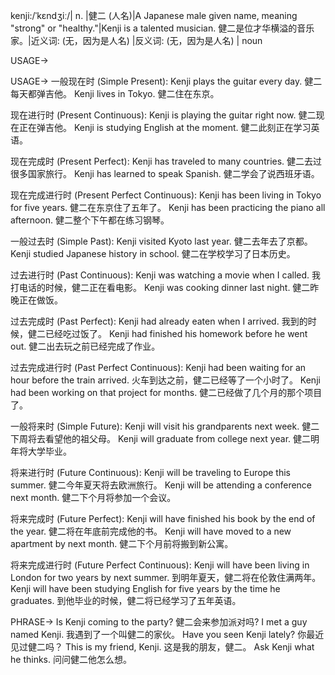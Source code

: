 kenji:/ˈkɛndʒiː/| n. |健二 (人名)|A Japanese male given name, meaning "strong" or "healthy."|Kenji is a talented musician. 健二是位才华横溢的音乐家。|近义词: (无，因为是人名) |反义词: (无，因为是人名) | noun

USAGE->

USAGE->
一般现在时 (Simple Present):
Kenji plays the guitar every day.  健二每天都弹吉他。
Kenji lives in Tokyo. 健二住在东京。

现在进行时 (Present Continuous):
Kenji is playing the guitar right now. 健二现在正在弹吉他。
Kenji is studying English at the moment. 健二此刻正在学习英语。

现在完成时 (Present Perfect):
Kenji has traveled to many countries. 健二去过很多国家旅行。
Kenji has learned to speak Spanish. 健二学会了说西班牙语。

现在完成进行时 (Present Perfect Continuous):
Kenji has been living in Tokyo for five years. 健二在东京住了五年了。
Kenji has been practicing the piano all afternoon. 健二整个下午都在练习钢琴。

一般过去时 (Simple Past):
Kenji visited Kyoto last year. 健二去年去了京都。
Kenji studied Japanese history in school. 健二在学校学习了日本历史。

过去进行时 (Past Continuous):
Kenji was watching a movie when I called. 我打电话的时候，健二正在看电影。
Kenji was cooking dinner last night. 健二昨晚正在做饭。


过去完成时 (Past Perfect):
Kenji had already eaten when I arrived. 我到的时候，健二已经吃过饭了。
Kenji had finished his homework before he went out. 健二出去玩之前已经完成了作业。


过去完成进行时 (Past Perfect Continuous):
Kenji had been waiting for an hour before the train arrived. 火车到达之前，健二已经等了一个小时了。
Kenji had been working on that project for months. 健二已经做了几个月的那个项目了。


一般将来时 (Simple Future):
Kenji will visit his grandparents next week. 健二下周将去看望他的祖父母。
Kenji will graduate from college next year. 健二明年将大学毕业。


将来进行时 (Future Continuous):
Kenji will be traveling to Europe this summer. 健二今年夏天将去欧洲旅行。
Kenji will be attending a conference next month. 健二下个月将参加一个会议。

将来完成时 (Future Perfect):
Kenji will have finished his book by the end of the year. 健二将在年底前完成他的书。
Kenji will have moved to a new apartment by next month. 健二下个月前将搬到新公寓。


将来完成进行时 (Future Perfect Continuous):
Kenji will have been living in London for two years by next summer. 到明年夏天，健二将在伦敦住满两年。
Kenji will have been studying English for five years by the time he graduates. 到他毕业的时候，健二将已经学习了五年英语。


PHRASE->
Is Kenji coming to the party? 健二会来参加派对吗?
I met a guy named Kenji. 我遇到了一个叫健二的家伙。
Have you seen Kenji lately? 你最近见过健二吗？
This is my friend, Kenji. 这是我的朋友，健二。
Ask Kenji what he thinks. 问问健二他怎么想。
